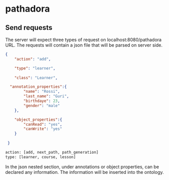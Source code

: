 # pathadora

## Send requests
The server will expect three types of request on localhost:8080/pathadora URL. The requests will contain a json file that will be parsed on server side.
```json
{
    "action": "add", 

    "type": "learner",
  
    "class": "Learner",

  "annotation_properties":{
        "name": "Rossi",
        "last_name": "Guri",
        "birthdaye": 23,
        "gender": "male"
    },

    "object_properties":{
        "canRead": "yes",
        "canWrite": "yes"
    }
    
 }

```
```sh
action: [add, next_path, path_generation] 
type: [learner, course, lesson] 
```
In the json nested section, under annotations or object properties, can be declared any information. The information will be inserted into the ontology.
